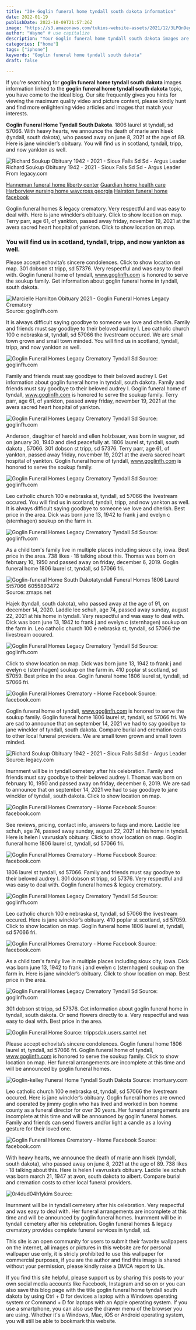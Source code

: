 ```yaml
---
title: "30+ Goglin funeral home tyndall south dakota information"
date: 2022-01-19
publishDate: 2022-10-09T21:57:26Z
image: "https://s3.amazonaws.com/tukios-website-assets/2021/12/3LPQn9egTBS4MCXLi8Lh.jpg"
author: "Wayne" # use capitalize
description: "Your Goglin funeral home tyndall south dakota images are available. Goglin funeral home tyndall south dakota are a topic that is being searched for and liked by netizens today. You can Get the Goglin funeral home tyndall south dakota files here. Find and Download all free vectors."
categories: ["home"]
tags: ["iphone"]
keywords: "Goglin funeral home tyndall south dakota"
draft: false

---
```


If you're searching for **goglin funeral home tyndall south dakota** images information linked to the **goglin funeral home tyndall south dakota** topic, you have come to the ideal  blog.  Our site frequently  gives you  hints  for viewing  the maximum  quality video and picture  content, please kindly hunt and find more enlightening video articles and images  that match your interests.

**Goglin Funeral Home Tyndall South Dakota**. 1806 laurel st tyndall, sd 57066. With heavy hearts, we announce the death of marie ann hisek (tyndall, south dakota), who passed away on june 8, 2021 at the age of 89. Here is jane winckler’s obituary. You will find us in scotland, tyndall, tripp, and now yankton as well.

![Richard Soukup Obituary 1942 - 2021 - Sioux Falls Sd Sd - Argus Leader](https://cache.legacy.net/legacy/images/cobrands/argusleader/photos/SAL075290-1_20210428.jpgx?w=290&amp;h=400&amp;option=3 "Richard Soukup Obituary 1942 - 2021 - Sioux Falls Sd Sd - Argus Leader")
Richard Soukup Obituary 1942 - 2021 - Sioux Falls Sd Sd - Argus Leader From legacy.com

[Hanneman funeral home liberty center](/hanneman-funeral-home-liberty-center/)
[Guardian home health care](/guardian-home-health-care/)
[Harborview nursing home waycross georgia](/harborview-nursing-home-waycross-georgia/)
[Hairston funeral home facebook](/hairston-funeral-home-facebook/)

Goglin funeral homes &amp; legacy crematory. Very respectful and was easy to deal with. Here is jane winckler’s obituary. Click to show location on map. Terry parr, age 61, of yankton, passed away friday, november 19, 2021 at the avera sacred heart hospital of yankton. Click to show location on map.

### You will find us in scotland, tyndall, tripp, and now yankton as well.

Please accept echovita’s sincere condolences. Click to show location on map. 301 dobson st tripp, sd 57376. Very respectful and was easy to deal with. Goglin funeral home of tyndall, www.goglinfh.com is honored to serve the soukup family. Get information about goglin funeral home in tyndall, south dakota.


![Marcielle Hamilton Obituary 2021 - Goglin Funeral Homes Legacy Crematory](https://s3.amazonaws.com/tukios-website-assets/2021/08/210807kZIfUxT.jpg "Marcielle Hamilton Obituary 2021 - Goglin Funeral Homes Legacy Crematory")
Source: goglinfh.com

It is always difficult saying goodbye to someone we love and cherish. Family and friends must say goodbye to their beloved audrey l. Leo catholic church 100 e nebraska st, tyndall, sd 57066 the livestream occured. We are small town grown and small town minded. You will find us in scotland, tyndall, tripp, and now yankton as well.

![Goglin Funeral Homes Legacy Crematory Tyndall Sd](https://goglinfh.com/images/Griefsteps-Logo.png "Goglin Funeral Homes Legacy Crematory Tyndall Sd")
Source: goglinfh.com

Family and friends must say goodbye to their beloved audrey l. Get information about goglin funeral home in tyndall, south dakota. Family and friends must say goodbye to their beloved audrey l. Goglin funeral home of tyndall, www.goglinfh.com is honored to serve the soukup family. Terry parr, age 61, of yankton, passed away friday, november 19, 2021 at the avera sacred heart hospital of yankton.

![Goglin Funeral Homes Legacy Crematory Tyndall Sd](https://manage.tukioswebsites.com/images/placeholders/image5.jpg "Goglin Funeral Homes Legacy Crematory Tyndall Sd")
Source: goglinfh.com

Anderson, daughter of harold and ellen holzbauer, was born in wagner, sd on january 30, 1940 and died peacefully at. 1806 laurel st, tyndall, south dakota , 57066. 301 dobson st tripp, sd 57376. Terry parr, age 61, of yankton, passed away friday, november 19, 2021 at the avera sacred heart hospital of yankton. Goglin funeral home of tyndall, www.goglinfh.com is honored to serve the soukup family.

![Goglin Funeral Homes Legacy Crematory Tyndall Sd](https://goglinfh.com/images/ScotlandImg.png "Goglin Funeral Homes Legacy Crematory Tyndall Sd")
Source: goglinfh.com

Leo catholic church 100 e nebraska st, tyndall, sd 57066 the livestream occured. You will find us in scotland, tyndall, tripp, and now yankton as well. It is always difficult saying goodbye to someone we love and cherish. Best price in the area. Dick was born june 13, 1942 to frank j and evelyn c (sternhagen) soukup on the farm in.

![Goglin Funeral Homes Legacy Crematory Tyndall Sd](https://s3.amazonaws.com/tukios-website-assets/2021/11/76VpqqdHTqak6fDSBFqD.jpg "Goglin Funeral Homes Legacy Crematory Tyndall Sd")
Source: goglinfh.com

As a child tom&#039;s family live in multiple places including sioux city, iowa. Best price in the area. 738 likes · 18 talking about this. Thomas was born on february 10, 1950 and passed away on friday, december 6, 2019. Goglin funeral home 1806 laurel st, tyndall, sd 57066 fri.

![Goglin-funeral Home South Dakotatyndall Funeral Homes 1806 Laurel St57066 6055893472](https://static-maps.yandex.ru/1.x/?lang=tr-TR&amp;ll=-97.864324131206,42.9935022913914&amp;z=9&amp;l=map&amp;size=300,150 "Goglin-funeral Home South Dakotatyndall Funeral Homes 1806 Laurel St57066 6055893472")
Source: zmaps.net

Hajek (tyndall, south dakota), who passed away at the age of 91, on december 14, 2020. Laddie lee schuh, age 74, passed away sunday, august 22, 2021 at his home in tyndall. Very respectful and was easy to deal with. Dick was born june 13, 1942 to frank j and evelyn c (sternhagen) soukup on the farm in. Leo catholic church 100 e nebraska st, tyndall, sd 57066 the livestream occured.

![Goglin Funeral Homes Legacy Crematory Tyndall Sd](https://goglinfh.com/images/YanktonImg.png "Goglin Funeral Homes Legacy Crematory Tyndall Sd")
Source: goglinfh.com

Click to show location on map. Dick was born june 13, 1942 to frank j and evelyn c (sternhagen) soukup on the farm in. 410 poplar st scotland, sd 57059. Best price in the area. Goglin funeral home 1806 laurel st, tyndall, sd 57066 fri.

![Goglin Funeral Homes Crematory - Home Facebook](https://lookaside.fbsbx.com/lookaside/crawler/media/?media_id=4533241496691902 "Goglin Funeral Homes Crematory - Home Facebook")
Source: facebook.com

Goglin funeral home of tyndall, www.goglinfh.com is honored to serve the soukup family. Goglin funeral home 1806 laurel st, tyndall, sd 57066 fri. We are sad to announce that on september 14, 2021 we had to say goodbye to jane winckler of tyndall, south dakota. Compare burial and cremation costs to other local funeral providers. We are small town grown and small town minded.

![Richard Soukup Obituary 1942 - 2021 - Sioux Falls Sd Sd - Argus Leader](https://cache.legacy.net/legacy/images/cobrands/argusleader/photos/SAL075290-1_20210428.jpgx?w=290&amp;h=400&amp;option=3 "Richard Soukup Obituary 1942 - 2021 - Sioux Falls Sd Sd - Argus Leader")
Source: legacy.com

Inurnment will be in tyndall cemetery after his celebration. Family and friends must say goodbye to their beloved audrey l. Thomas was born on february 10, 1950 and passed away on friday, december 6, 2019. We are sad to announce that on september 14, 2021 we had to say goodbye to jane winckler of tyndall, south dakota. Click to show location on map.

![Goglin Funeral Homes Crematory - Home Facebook](https://lookaside.fbsbx.com/lookaside/crawler/media/?media_id=3880810012022300&amp;get_thumbnail=1 "Goglin Funeral Homes Crematory - Home Facebook")
Source: facebook.com

See reviews, pricing, contact info, answers to faqs and more. Laddie lee schuh, age 74, passed away sunday, august 22, 2021 at his home in tyndall. Here is helen l vavruska’s obituary. Click to show location on map. Goglin funeral home 1806 laurel st, tyndall, sd 57066 fri.

![Goglin Funeral Homes Crematory - Home Facebook](https://lookaside.fbsbx.com/lookaside/crawler/media/?media_id=915842912621221&amp;get_thumbnail=1 "Goglin Funeral Homes Crematory - Home Facebook")
Source: facebook.com

1806 laurel st tyndall, sd 57066. Family and friends must say goodbye to their beloved audrey l. 301 dobson st tripp, sd 57376. Very respectful and was easy to deal with. Goglin funeral homes &amp; legacy crematory.

![Goglin Funeral Homes Legacy Crematory Tyndall Sd](https://goglinfh.com/images/TrippImg.png "Goglin Funeral Homes Legacy Crematory Tyndall Sd")
Source: goglinfh.com

Leo catholic church 100 e nebraska st, tyndall, sd 57066 the livestream occured. Here is jane winckler’s obituary. 410 poplar st scotland, sd 57059. Click to show location on map. Goglin funeral home 1806 laurel st, tyndall, sd 57066 fri.

![Goglin Funeral Homes Crematory - Home Facebook](https://lookaside.fbsbx.com/lookaside/crawler/media/?media_id=4533170630032322 "Goglin Funeral Homes Crematory - Home Facebook")
Source: facebook.com

As a child tom&#039;s family live in multiple places including sioux city, iowa. Dick was born june 13, 1942 to frank j and evelyn c (sternhagen) soukup on the farm in. Here is jane winckler’s obituary. Click to show location on map. Best price in the area.

![Goglin Funeral Homes Legacy Crematory Tyndall Sd](https://goglinfh.com/images/TyndallPic.jpg "Goglin Funeral Homes Legacy Crematory Tyndall Sd")
Source: goglinfh.com

301 dobson st tripp, sd 57376. Get information about goglin funeral home in tyndall, south dakota. Or send flowers directly to a. Very respectful and was easy to deal with. Best price in the area.

![Goglin Funeral Home](https://trippsdak.users.santel.net/images/Goglins-S.jpg "Goglin Funeral Home")
Source: trippsdak.users.santel.net

Please accept echovita’s sincere condolences. Goglin funeral home 1806 laurel st, tyndall, sd 57066 fri. Goglin funeral home of tyndall, www.goglinfh.com is honored to serve the soukup family. Click to show location on map. Her funeral arrangements are incomplete at this time and will be announced by goglin funeral homes.

![Goglin-kelley Funeral Home Tyndall South Dakota](https://www.imortuary.com/images/ph-images/25.jpg "Goglin-kelley Funeral Home Tyndall South Dakota")
Source: imortuary.com

Leo catholic church 100 e nebraska st, tyndall, sd 57066 the livestream occured. Here is jane winckler’s obituary. Goglin funeral homes are owned and operated by jimmy goglin who has lived and worked in bon homme county as a funeral director for over 30 years. Her funeral arrangements are incomplete at this time and will be announced by goglin funeral homes. Family and friends can send flowers and/or light a candle as a loving gesture for their loved one.

![Goglin Funeral Homes Crematory - Home Facebook](https://lookaside.fbsbx.com/lookaside/crawler/media/?media_id=4533203313362387 "Goglin Funeral Homes Crematory - Home Facebook")
Source: facebook.com

With heavy hearts, we announce the death of marie ann hisek (tyndall, south dakota), who passed away on june 8, 2021 at the age of 89. 738 likes · 18 talking about this. Here is helen l vavruska’s obituary. Laddie lee schuh was born march 21, 1947 at avon, south dakota to albert. Compare burial and cremation costs to other local funeral providers.

![0r4dud04h1ykim](https://s3.amazonaws.com/tukios-website-assets/2021/12/3LPQn9egTBS4MCXLi8Lh.jpg "0r4dud04h1ykim")
Source: 

Inurnment will be in tyndall cemetery after his celebration. Very respectful and was easy to deal with. Her funeral arrangements are incomplete at this time and will be announced by goglin funeral homes. Inurnment will be in tyndall cemetery after his celebration. Goglin funeral homes &amp; legacy crematory provides complete funeral services in tyndall, sd.

This site is an open community for users to submit their favorite wallpapers on the internet, all images or pictures in this website are for personal wallpaper use only, it is stricly prohibited to use this wallpaper for commercial purposes, if you are the author and find this image is shared without your permission, please kindly raise a DMCA report to Us.

If you find this site helpful, please support us by sharing this posts to your own social media accounts like Facebook, Instagram and so on or you can also save this blog page with the title goglin funeral home tyndall south dakota by using Ctrl + D for devices a laptop with a Windows operating system or Command + D for laptops with an Apple operating system. If you use a smartphone, you can also use the drawer menu of the browser you are using. Whether it's a Windows, Mac, iOS or Android operating system, you will still be able to bookmark this website.
